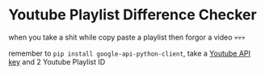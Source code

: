 # Youtube Playlist Difference Checker
when you take a shit while copy paste a playlist then forgor a video 💀💀💀

remember to `pip install google-api-python-client`, take a [Youtube API key](https://blog.hubspot.com/website/how-to-get-youtube-api-key) and 2 Youtube Playlist ID

